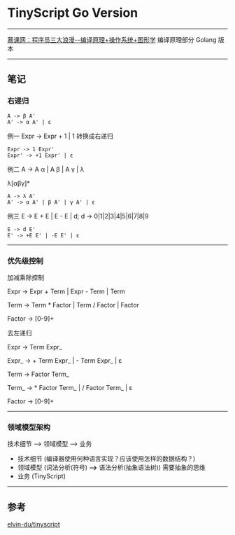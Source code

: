 # TinyScript Go Version

---

[慕课网：程序员三大浪漫--编译原理+操作系统+图形学](https://coding.imooc.com/class/432.html) 编译原理部分 Golang 版本

---

## 笔记

### 右递归

```text
A -> β A'
A' -> α A' | ε
```

例一 Expr -> Expr + 1 | 1 转换成右递归

```text
Expr -> 1 Expr'
Expr' -> +1 Expr' | ε
```

例二 A -> A α | A β | A γ | λ

λ[αβγ]\*

```text
A -> λ A'
A' -> α A' | β A' | γ A' | ε
```

例三 E -> E + E | E - E | d; d -> 0|1|2|3|4|5|6|7|8|9

```text
E -> d E'
E' -> +E E' | -E E' | ε
```

---

### 优先级控制

加减乘除控制

Expr -> Expr + Term | Expr - Term | Term

Term -> Term * Factor | Term / Factor | Factor

Factor -> [0-9]+

去左递归

Expr -> Term Expr_

Expr_ -> + Term Expr_ | - Term Expr_ | ε

Term -> Factor Term_

Term_ -> * Factor Term_ | / Factor Term_ | ε

Factor -> [0-9]+

---

### 领域模型架构

技术细节 --> 领域模型 --> 业务

- 技术细节 (编译器使用何种语言实现？应该使用怎样的数据结构？)
- 领域模型 (词法分析(符号) **-->** 语法分析(抽象语法树)) 需要抽象的思维
- 业务 (TinyScript)

---

## 参考

[elvin-du/tinyscript](https://github.com/elvin-du/tinyscript)
